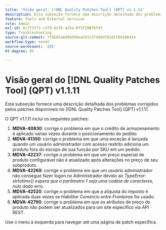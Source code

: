 ```yaml
---
title: 'Visão geral: [!DNL Quality Patches Tool] (QPT) v1.1.11'
description: Esta subseção fornece uma descrição detalhada dos problemas corrigidos pelos patches disponíveis no [!DNL Quality Patches Tool] (QPT) v1.1.11.
feature: Tools and External Services
role: Admin
exl-id: 8c7f37f2-c2f9-4cf6-a25e-8f5f29076f4f
type: Troubleshooting
source-git-commit: 7fdb02a6d89d50ea593c5fd99d78101f89198424
workflow-type: tm+mt
source-wordcount: '191'
ht-degree: 0%

---
```


# Visão geral do [!DNL Quality Patches Tool] (QPT) v1.1.11

Esta subseção fornece uma descrição detalhada dos problemas corrigidos pelos patches disponíveis no [!DNL Quality Patches Tool] (QPT) v1.1.11.

O QPT v1.1.11 inclui os seguintes patches:

1. **MDVA-40830**: corrige o problema em que o crédito de armazenamento é aplicado várias vezes durante o posicionamento do pedido.
1. **MDVA-41350**: corrige o problema em que uma exceção é lançada quando um usuário administrador com acesso restrito adiciona um produto fora do escopo de sua função por SKU em um pedido.
1. **MDVA-42237**: corrige o problema em que um preço especial de produto configurável não é atualizado após alterações no preço de seu subproduto.
1. **MDVA-42269**: corrige o problema em que um usuário administrador não consegue fazer logon no Administrador devido ao *TypeError: strtotime() espera que o parâmetro 1 seja uma cadeia de caracteres, nulo dado* erro.
1. **MDVA-42520**: corrige o problema em que a alíquota do imposto é aplicada duas vezes se *Habilitar Comércio entre Fronteiras* for usado.
1. **MDVA-42790**: corrige o problema em que os atributos de preço do produto não podem ser atualizados para um site específico via API REST.

Use o menu à esquerda para navegar até uma página de patch específica.
